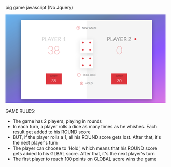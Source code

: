 pig game javascript (No Jquery)

![thumbnail](https://github.com/OthmanAmoudi/pig-game-pure-javascript/blob/master/Screen%20Shot%202018-07-03%20at%204.08.10%20PM.png)


GAME RULES:
- The game has 2 players, playing in rounds
- In each turn, a player rolls a dice as many times as he whishes. Each result get added to his ROUND score
- BUT, if the player rolls a 1, all his ROUND score gets lost. After that, it's the next player's turn
- The player can choose to 'Hold', which means that his ROUND score gets added to his GLBAL score. After that, it's the next player's turn
- The first player to reach 100 points on GLOBAL score wins the game
